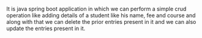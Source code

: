 It is java spring boot application in which we can perform a simple crud operation like adding details of a student like his name, fee and course and along with that we can delete the prior entries present in it and we can also update the entries present in it.
